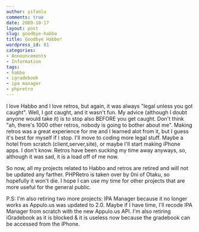 ```yaml
---
author: yifanlu
comments: true
date: 2009-10-17
layout: post
slug: goodbye-habbo
title: Goodbye Habbo!
wordpress_id: 81
categories:
- Announcements
- Information
tags:
- habbo
- igradebook
- ipa manager
- phpretro
---
```


I love Habbo and I love retros, but again, it was always "legal unless you got caught". Well, I got caught, and it wasn't fun. My advice (although I doubt anyone would take it) is to stop also BEFORE you get caught. Don't think "ah, there's 1000 other retros, nobody is going to bother about me". Making retros was a great experience for me and I learned alot from it, but I guess it's best for myself if I stop. I'll move to coding more legal stuff. Maybe a hotel from scratch (client,server,site), or maybe I'll start making iPhone apps. I don't know. Retros have been sucking my time away anyways, so, although it was sad, it is a load off of me now.

So now, all my projects related to Habbo and retros are retired and will not be updated any farther. PHPRetro is taken over by 0ni of Otaku, so hopefully it won't die. I hope I can use my time for other projects that are more useful for the general public.

P.S: I'm also retiring two more projects: IPA Manager because it no longer works as Appulo.us was updated to 2.0. Maybe if I have time, I'll recode IPA Manager from scratch with the new Appulo.us API. I'm also retiring iGradebook as it is blocked & it is useless now because the gradebook can be accessed from the iPhone.
